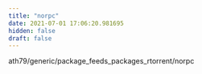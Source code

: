 ```yaml
---
title: "norpc"
date: 2021-07-01 17:06:20.981695
hidden: false
draft: false
---
```


ath79/generic/package_feeds_packages_rtorrent/norpc

